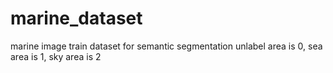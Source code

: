 # marine_dataset
marine image train dataset for semantic segmentation
unlabel area is 0, sea area is 1, sky area is 2
